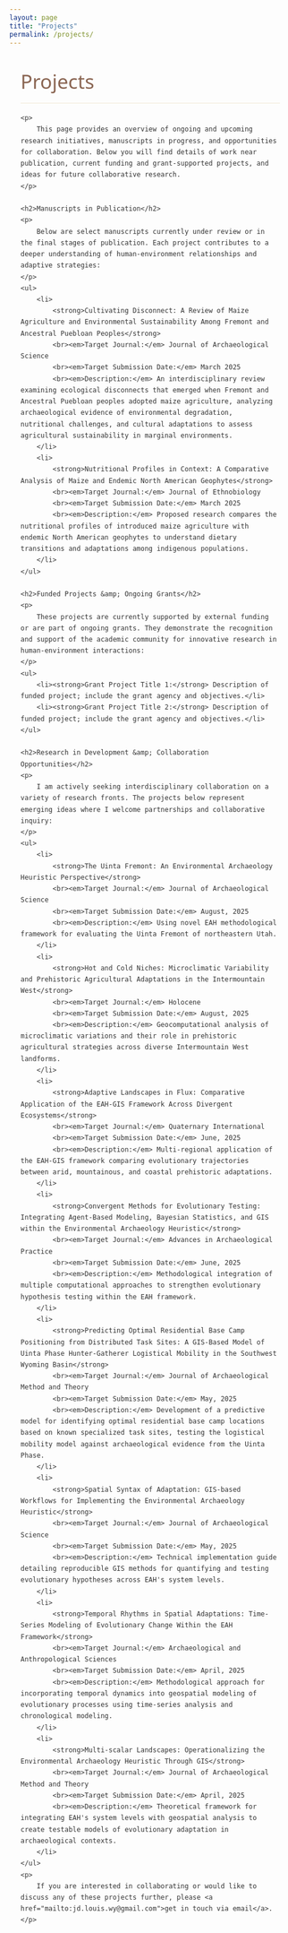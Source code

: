 ```yaml
---
layout: page
title: "Projects"
permalink: /projects/
---
```


<style>
    /* Hide the auto-generated page heading (like "Projects") */
    h1.post-title, h1.page-title, header.post-header h1 {
        display: none !important;
    }

    /* Color Palette & Typography */
    :root {
        --primary-color: #5b7e5f;
        --secondary-color: #8a6552;
        --accent-color: #d8b976;
        --light-bg: #f8f8f5;
        --dark-text: #333333;
    }
    
    .content-wrapper {
        font-family: 'Segoe UI', Tahoma, Geneva, Verdana, sans-serif;
        line-height: 1.7;
        color: var(--dark-text);
        max-width: 900px;
        margin: 0 auto;
        padding: 0 20px;
    }
    
    .content-wrapper h1 {
        font-size: 2.2rem;
        color: var(--secondary-color);
        margin: 2rem 0 1rem;
        font-weight: 500;
        border-bottom: 1px solid rgba(216,185,118,0.3);
        padding-bottom: 0.5rem;
    }
    
    .content-wrapper h2 {
        font-size: 1.7rem;
        color: var(--secondary-color);
        margin: 2rem 0 1rem;
        font-weight: 500;
        border-bottom: 1px solid rgba(216,185,118,0.3);
        padding-bottom: 0.5rem;
    }
    
    .content-wrapper p {
        font-size: 1.1rem;
        margin-bottom: 1.5rem;
        text-align: justify;
    }
    
    .content-wrapper ul {
        margin-bottom: 1.5rem;
        padding-left: 1.2rem;
    }
    
    .content-wrapper li {
        margin-bottom: 0.5rem;
    }
    
    .content-wrapper a {
        color: var(--primary-color);
        text-decoration: none;
        border-bottom: 1px solid var(--accent-color);
        transition: color 0.2s, border-color 0.2s;
        font-weight: 500;
    }
    
    .content-wrapper a:hover {
        color: var(--secondary-color);
        border-color: var(--secondary-color);
    }
</style>

<div class="content-wrapper">
    <h1>Projects</h1>
    
    <p>
        This page provides an overview of ongoing and upcoming research initiatives, manuscripts in progress, and opportunities for collaboration. Below you will find details of work near publication, current funding and grant-supported projects, and ideas for future collaborative research.
    </p>
    
    <h2>Manuscripts in Publication</h2>
    <p>
        Below are select manuscripts currently under review or in the final stages of publication. Each project contributes to a deeper understanding of human-environment relationships and adaptive strategies:
    </p>
    <ul>
        <li>
            <strong>Cultivating Disconnect: A Review of Maize Agriculture and Environmental Sustainability Among Fremont and Ancestral Puebloan Peoples</strong>
            <br><em>Target Journal:</em> Journal of Archaeological Science
            <br><em>Target Submission Date:</em> March 2025
            <br><em>Description:</em> An interdisciplinary review examining ecological disconnects that emerged when Fremont and Ancestral Puebloan peoples adopted maize agriculture, analyzing archaeological evidence of environmental degradation, nutritional challenges, and cultural adaptations to assess agricultural sustainability in marginal environments.
        </li>
        <li>
            <strong>Nutritional Profiles in Context: A Comparative Analysis of Maize and Endemic North American Geophytes</strong>
            <br><em>Target Journal:</em> Journal of Ethnobiology
            <br><em>Target Submission Date:</em> March 2025
            <br><em>Description:</em> Proposed research compares the nutritional profiles of introduced maize agriculture with endemic North American geophytes to understand dietary transitions and adaptations among indigenous populations.
        </li>
    </ul>
    
    <h2>Funded Projects &amp; Ongoing Grants</h2>
    <p>
        These projects are currently supported by external funding or are part of ongoing grants. They demonstrate the recognition and support of the academic community for innovative research in human-environment interactions:
    </p>
    <ul>
        <li><strong>Grant Project Title 1:</strong> Description of funded project; include the grant agency and objectives.</li>
        <li><strong>Grant Project Title 2:</strong> Description of funded project; include the grant agency and objectives.</li>
    </ul>
    
    <h2>Research in Development &amp; Collaboration Opportunities</h2>
    <p>
        I am actively seeking interdisciplinary collaboration on a variety of research fronts. The projects below represent emerging ideas where I welcome partnerships and collaborative inquiry:
    </p>
    <ul>
        <li>
            <strong>The Uinta Fremont: An Environmental Archaeology Heuristic Perspective</strong>
            <br><em>Target Journal:</em> Journal of Archaeological Science
            <br><em>Target Submission Date:</em> August, 2025
            <br><em>Description:</em> Using novel EAH methodological framework for evaluating the Uinta Fremont of northeastern Utah.
        </li>
        <li>
            <strong>Hot and Cold Niches: Microclimatic Variability and Prehistoric Agricultural Adaptations in the Intermountain West</strong>
            <br><em>Target Journal:</em> Holocene
            <br><em>Target Submission Date:</em> August, 2025
            <br><em>Description:</em> Geocomputational analysis of microclimatic variations and their role in prehistoric agricultural strategies across diverse Intermountain West landforms.
        </li>
        <li>
            <strong>Adaptive Landscapes in Flux: Comparative Application of the EAH-GIS Framework Across Divergent Ecosystems</strong>
            <br><em>Target Journal:</em> Quaternary International
            <br><em>Target Submission Date:</em> June, 2025
            <br><em>Description:</em> Multi-regional application of the EAH-GIS framework comparing evolutionary trajectories between arid, mountainous, and coastal prehistoric adaptations.
        </li>
        <li>
            <strong>Convergent Methods for Evolutionary Testing: Integrating Agent-Based Modeling, Bayesian Statistics, and GIS within the Environmental Archaeology Heuristic</strong>
            <br><em>Target Journal:</em> Advances in Archaeological Practice
            <br><em>Target Submission Date:</em> June, 2025
            <br><em>Description:</em> Methodological integration of multiple computational approaches to strengthen evolutionary hypothesis testing within the EAH framework.
        </li>
        <li>
            <strong>Predicting Optimal Residential Base Camp Positioning from Distributed Task Sites: A GIS-Based Model of Uinta Phase Hunter-Gatherer Logistical Mobility in the Southwest Wyoming Basin</strong>
            <br><em>Target Journal:</em> Journal of Archaeological Method and Theory
            <br><em>Target Submission Date:</em> May, 2025
            <br><em>Description:</em> Development of a predictive model for identifying optimal residential base camp locations based on known specialized task sites, testing the logistical mobility model against archaeological evidence from the Uinta Phase.
        </li>
        <li>
            <strong>Spatial Syntax of Adaptation: GIS-based Workflows for Implementing the Environmental Archaeology Heuristic</strong>
            <br><em>Target Journal:</em> Journal of Archaeological Science
            <br><em>Target Submission Date:</em> May, 2025
            <br><em>Description:</em> Technical implementation guide detailing reproducible GIS methods for quantifying and testing evolutionary hypotheses across EAH's system levels.
        </li>
        <li>
            <strong>Temporal Rhythms in Spatial Adaptations: Time-Series Modeling of Evolutionary Change Within the EAH Framework</strong>
            <br><em>Target Journal:</em> Archaeological and Anthropological Sciences
            <br><em>Target Submission Date:</em> April, 2025
            <br><em>Description:</em> Methodological approach for incorporating temporal dynamics into geospatial modeling of evolutionary processes using time-series analysis and chronological modeling.
        </li>
        <li>
            <strong>Multi-scalar Landscapes: Operationalizing the Environmental Archaeology Heuristic Through GIS</strong>
            <br><em>Target Journal:</em> Journal of Archaeological Method and Theory
            <br><em>Target Submission Date:</em> April, 2025
            <br><em>Description:</em> Theoretical framework for integrating EAH's system levels with geospatial analysis to create testable models of evolutionary adaptation in archaeological contexts.
        </li>
    </ul>
    <p>
        If you are interested in collaborating or would like to discuss any of these projects further, please <a href="mailto:jd.louis.wy@gmail.com">get in touch via email</a>.
    </p>
</div>

